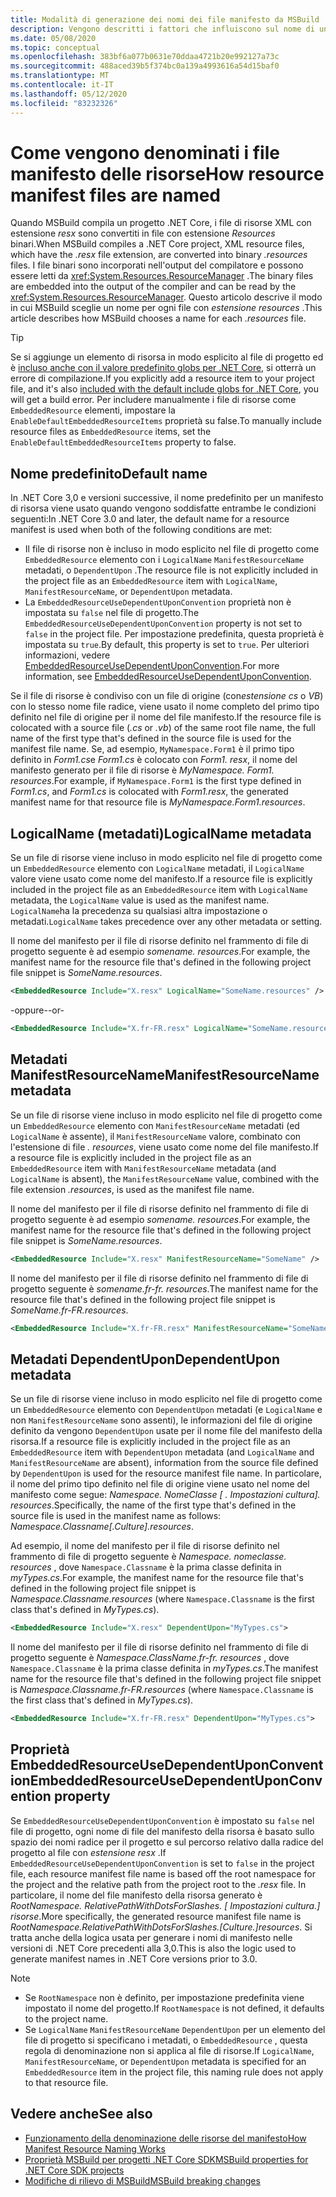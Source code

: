 ```yaml
---
title: Modalità di generazione dei nomi dei file manifesto da MSBuild
description: Vengono descritti i fattori che influiscono sul nome di un file manifesto di risorsa generato da MSBuild in fase di compilazione.
ms.date: 05/08/2020
ms.topic: conceptual
ms.openlocfilehash: 383bf6a077b0631e70ddaa4721b20e992127a73c
ms.sourcegitcommit: 488aced39b5f374bc0a139a4993616a54d15baf0
ms.translationtype: MT
ms.contentlocale: it-IT
ms.lasthandoff: 05/12/2020
ms.locfileid: "83232326"
---
```

# <a name="how-resource-manifest-files-are-named"></a><span data-ttu-id="1660b-103">Come vengono denominati i file manifesto delle risorse</span><span class="sxs-lookup"><span data-stu-id="1660b-103">How resource manifest files are named</span></span>

<span data-ttu-id="1660b-104">Quando MSBuild compila un progetto .NET Core, i file di risorse XML con estensione *resx* sono convertiti in file con estensione *Resources* binari.</span><span class="sxs-lookup"><span data-stu-id="1660b-104">When MSBuild compiles a .NET Core project, XML resource files, which have the *.resx* file extension, are converted into binary *.resources* files.</span></span> <span data-ttu-id="1660b-105">I file binari sono incorporati nell'output del compilatore e possono essere letti da <xref:System.Resources.ResourceManager> .</span><span class="sxs-lookup"><span data-stu-id="1660b-105">The binary files are embedded into the output of the compiler and can be read by the <xref:System.Resources.ResourceManager>.</span></span> <span data-ttu-id="1660b-106">Questo articolo descrive il modo in cui MSBuild sceglie un nome per ogni file con *estensione resources* .</span><span class="sxs-lookup"><span data-stu-id="1660b-106">This article describes how MSBuild chooses a name for each *.resources* file.</span></span>

> [!TIP]
> <span data-ttu-id="1660b-107">Se si aggiunge un elemento di risorsa in modo esplicito al file di progetto ed è [incluso anche con il valore predefinito globs per .NET Core](../project-sdk/overview.md#default-compilation-includes), si otterrà un errore di compilazione.</span><span class="sxs-lookup"><span data-stu-id="1660b-107">If you explicitly add a resource item to your project file, and it's also [included with the default include globs for .NET Core](../project-sdk/overview.md#default-compilation-includes), you will get a build error.</span></span> <span data-ttu-id="1660b-108">Per includere manualmente i file di risorse come `EmbeddedResource` elementi, impostare la `EnableDefaultEmbeddedResourceItems` proprietà su false.</span><span class="sxs-lookup"><span data-stu-id="1660b-108">To manually include resource files as `EmbeddedResource` items, set the `EnableDefaultEmbeddedResourceItems` property to false.</span></span>

## <a name="default-name"></a><span data-ttu-id="1660b-109">Nome predefinito</span><span class="sxs-lookup"><span data-stu-id="1660b-109">Default name</span></span>

<span data-ttu-id="1660b-110">In .NET Core 3,0 e versioni successive, il nome predefinito per un manifesto di risorsa viene usato quando vengono soddisfatte entrambe le condizioni seguenti:</span><span class="sxs-lookup"><span data-stu-id="1660b-110">In .NET Core 3.0 and later, the default name for a resource manifest is used when both of the following conditions are met:</span></span>

- <span data-ttu-id="1660b-111">Il file di risorse non è incluso in modo esplicito nel file di progetto come `EmbeddedResource` elemento con i `LogicalName` `ManifestResourceName` metadati, o `DependentUpon` .</span><span class="sxs-lookup"><span data-stu-id="1660b-111">The resource file is not explicitly included in the project file as an `EmbeddedResource` item with `LogicalName`, `ManifestResourceName`, or `DependentUpon` metadata.</span></span>
- <span data-ttu-id="1660b-112">La `EmbeddedResourceUseDependentUponConvention` proprietà non è impostata su `false` nel file di progetto.</span><span class="sxs-lookup"><span data-stu-id="1660b-112">The `EmbeddedResourceUseDependentUponConvention` property is not set to `false` in the project file.</span></span> <span data-ttu-id="1660b-113">Per impostazione predefinita, questa proprietà è impostata su `true`.</span><span class="sxs-lookup"><span data-stu-id="1660b-113">By default, this property is set to `true`.</span></span> <span data-ttu-id="1660b-114">Per ulteriori informazioni, vedere [EmbeddedResourceUseDependentUponConvention](../project-sdk/msbuild-props.md#embeddedresourceusedependentuponconvention).</span><span class="sxs-lookup"><span data-stu-id="1660b-114">For more information, see [EmbeddedResourceUseDependentUponConvention](../project-sdk/msbuild-props.md#embeddedresourceusedependentuponconvention).</span></span>

<span data-ttu-id="1660b-115">Se il file di risorse è condiviso con un file di origine (con*estensione cs* o *VB*) con lo stesso nome file radice, viene usato il nome completo del primo tipo definito nel file di origine per il nome del file manifesto.</span><span class="sxs-lookup"><span data-stu-id="1660b-115">If the resource file is colocated with a source file (*.cs* or *.vb*) of the same root file name, the full name of the first type that's defined in the source file is used for the manifest file name.</span></span> <span data-ttu-id="1660b-116">Se, ad esempio, `MyNamespace.Form1` è il primo tipo definito in *Form1.cs*e *Form1.cs* è colocato con *Form1. resx*, il nome del manifesto generato per il file di risorse è *MyNamespace. Form1. resources*.</span><span class="sxs-lookup"><span data-stu-id="1660b-116">For example, if `MyNamespace.Form1` is the first type defined in *Form1.cs*, and *Form1.cs* is colocated with *Form1.resx*, the generated manifest name for that resource file is *MyNamespace.Form1.resources*.</span></span>

## <a name="logicalname-metadata"></a><span data-ttu-id="1660b-117">LogicalName (metadati)</span><span class="sxs-lookup"><span data-stu-id="1660b-117">LogicalName metadata</span></span>

<span data-ttu-id="1660b-118">Se un file di risorse viene incluso in modo esplicito nel file di progetto come un `EmbeddedResource` elemento con `LogicalName` metadati, il `LogicalName` valore viene usato come nome del manifesto.</span><span class="sxs-lookup"><span data-stu-id="1660b-118">If a resource file is explicitly included in the project file as an `EmbeddedResource` item with `LogicalName` metadata, the `LogicalName` value is used as the manifest name.</span></span> <span data-ttu-id="1660b-119">`LogicalName`ha la precedenza su qualsiasi altra impostazione o metadati.</span><span class="sxs-lookup"><span data-stu-id="1660b-119">`LogicalName` takes precedence over any other metadata or setting.</span></span>

<span data-ttu-id="1660b-120">Il nome del manifesto per il file di risorse definito nel frammento di file di progetto seguente è ad esempio *somename. resources*.</span><span class="sxs-lookup"><span data-stu-id="1660b-120">For example, the manifest name for the resource file that's defined in the following project file snippet is *SomeName.resources*.</span></span>

```xml
<EmbeddedResource Include="X.resx" LogicalName="SomeName.resources" />
```

<span data-ttu-id="1660b-121">-oppure-</span><span class="sxs-lookup"><span data-stu-id="1660b-121">-or-</span></span>

```xml
<EmbeddedResource Include="X.fr-FR.resx" LogicalName="SomeName.resources" />
```

## <a name="manifestresourcename-metadata"></a><span data-ttu-id="1660b-122">Metadati ManifestResourceName</span><span class="sxs-lookup"><span data-stu-id="1660b-122">ManifestResourceName metadata</span></span>

<span data-ttu-id="1660b-123">Se un file di risorse viene incluso in modo esplicito nel file di progetto come un `EmbeddedResource` elemento con `ManifestResourceName` metadati (ed `LogicalName` è assente), il `ManifestResourceName` valore, combinato con l'estensione di file *. resources*, viene usato come nome del file manifesto.</span><span class="sxs-lookup"><span data-stu-id="1660b-123">If a resource file is explicitly included in the project file as an `EmbeddedResource` item with `ManifestResourceName` metadata (and `LogicalName` is absent), the `ManifestResourceName` value, combined with the file extension *.resources*, is used as the manifest file name.</span></span>

<span data-ttu-id="1660b-124">Il nome del manifesto per il file di risorse definito nel frammento di file di progetto seguente è ad esempio *somename. resources*.</span><span class="sxs-lookup"><span data-stu-id="1660b-124">For example, the manifest name for the resource file that's defined in the following project file snippet is *SomeName.resources*.</span></span>

```xml
<EmbeddedResource Include="X.resx" ManifestResourceName="SomeName" />
```

<span data-ttu-id="1660b-125">Il nome del manifesto per il file di risorse definito nel frammento di file di progetto seguente è *somename.fr-fr. resources*.</span><span class="sxs-lookup"><span data-stu-id="1660b-125">The manifest name for the resource file that's defined in the following project file snippet is *SomeName.fr-FR.resources*.</span></span>

```xml
<EmbeddedResource Include="X.fr-FR.resx" ManifestResourceName="SomeName.fr-FR" />
```

## <a name="dependentupon-metadata"></a><span data-ttu-id="1660b-126">Metadati DependentUpon</span><span class="sxs-lookup"><span data-stu-id="1660b-126">DependentUpon metadata</span></span>

<span data-ttu-id="1660b-127">Se un file di risorse viene incluso in modo esplicito nel file di progetto come un `EmbeddedResource` elemento con `DependentUpon` metadati (e `LogicalName` e non `ManifestResourceName` sono assenti), le informazioni del file di origine definito da vengono `DependentUpon` usate per il nome file del manifesto della risorsa.</span><span class="sxs-lookup"><span data-stu-id="1660b-127">If a resource file is explicitly included in the project file as an `EmbeddedResource` item with `DependentUpon` metadata (and `LogicalName` and `ManifestResourceName` are absent), information from the source file defined by `DependentUpon` is used for the resource manifest file name.</span></span> <span data-ttu-id="1660b-128">In particolare, il nome del primo tipo definito nel file di origine viene usato nel nome del manifesto come segue: *Namespace. NomeClasse \[ . Impostazioni cultura]. resources*.</span><span class="sxs-lookup"><span data-stu-id="1660b-128">Specifically, the name of the first type that's defined in the source file is used in the manifest name as follows: *Namespace.Classname\[.Culture].resources*.</span></span>

<span data-ttu-id="1660b-129">Ad esempio, il nome del manifesto per il file di risorse definito nel frammento di file di progetto seguente è *Namespace. nomeclasse. resources* , dove `Namespace.Classname` è la prima classe definita in *myTypes.cs*.</span><span class="sxs-lookup"><span data-stu-id="1660b-129">For example, the manifest name for the resource file that's defined in the following project file snippet is *Namespace.Classname.resources* (where `Namespace.Classname` is the first class that's defined in *MyTypes.cs*).</span></span>

```xml
<EmbeddedResource Include="X.resx" DependentUpon="MyTypes.cs">
```

<span data-ttu-id="1660b-130">Il nome del manifesto per il file di risorse definito nel frammento di file di progetto seguente è *Namespace.ClassName.fr-fr. resources* , dove `Namespace.Classname` è la prima classe definita in *myTypes.cs*.</span><span class="sxs-lookup"><span data-stu-id="1660b-130">The manifest name for the resource file that's defined in the following project file snippet is *Namespace.Classname.fr-FR.resources* (where `Namespace.Classname` is the first class that's defined in *MyTypes.cs*).</span></span>

```xml
<EmbeddedResource Include="X.fr-FR.resx" DependentUpon="MyTypes.cs">
```

## <a name="embeddedresourceusedependentuponconvention-property"></a><span data-ttu-id="1660b-131">Proprietà EmbeddedResourceUseDependentUponConvention</span><span class="sxs-lookup"><span data-stu-id="1660b-131">EmbeddedResourceUseDependentUponConvention property</span></span>

<span data-ttu-id="1660b-132">Se `EmbeddedResourceUseDependentUponConvention` è impostato su `false` nel file di progetto, ogni nome di file del manifesto della risorsa è basato sullo spazio dei nomi radice per il progetto e sul percorso relativo dalla radice del progetto al file con *estensione resx* .</span><span class="sxs-lookup"><span data-stu-id="1660b-132">If `EmbeddedResourceUseDependentUponConvention` is set to `false` in the project file, each resource manifest file name is based off the root namespace for the project and the relative path from the project root to the *.resx* file.</span></span> <span data-ttu-id="1660b-133">In particolare, il nome del file manifesto della risorsa generato è *RootNamespace. RelativePathWithDotsForSlashes. \[ Impostazioni cultura.] risorse*.</span><span class="sxs-lookup"><span data-stu-id="1660b-133">More specifically, the generated resource manifest file name is *RootNamespace.RelativePathWithDotsForSlashes.\[Culture.]resources*.</span></span> <span data-ttu-id="1660b-134">Si tratta anche della logica usata per generare i nomi di manifesto nelle versioni di .NET Core precedenti alla 3,0.</span><span class="sxs-lookup"><span data-stu-id="1660b-134">This is also the logic used to generate manifest names in .NET Core versions prior to 3.0.</span></span>

> [!NOTE]
>
> - <span data-ttu-id="1660b-135">Se `RootNamespace` non è definito, per impostazione predefinita viene impostato il nome del progetto.</span><span class="sxs-lookup"><span data-stu-id="1660b-135">If `RootNamespace` is not defined, it defaults to the project name.</span></span>
> - <span data-ttu-id="1660b-136">Se `LogicalName` `ManifestResourceName` `DependentUpon` per un elemento del file di progetto si specificano i metadati, o `EmbeddedResource` , questa regola di denominazione non si applica al file di risorse.</span><span class="sxs-lookup"><span data-stu-id="1660b-136">If `LogicalName`, `ManifestResourceName`, or `DependentUpon` metadata is specified for an `EmbeddedResource` item in the project file, this naming rule does not apply to that resource file.</span></span>

## <a name="see-also"></a><span data-ttu-id="1660b-137">Vedere anche</span><span class="sxs-lookup"><span data-stu-id="1660b-137">See also</span></span>

- [<span data-ttu-id="1660b-138">Funzionamento della denominazione delle risorse del manifesto</span><span class="sxs-lookup"><span data-stu-id="1660b-138">How Manifest Resource Naming Works</span></span>](https://gist.github.com/BenVillalobos/041673b9a73bec60fdc3bf0f86fae62a)
- [<span data-ttu-id="1660b-139">Proprietà MSBuild per progetti .NET Core SDK</span><span class="sxs-lookup"><span data-stu-id="1660b-139">MSBuild properties for .NET Core SDK projects</span></span>](../project-sdk/msbuild-props.md)
- [<span data-ttu-id="1660b-140">Modifiche di rilievo di MSBuild</span><span class="sxs-lookup"><span data-stu-id="1660b-140">MSBuild breaking changes</span></span>](../compatibility/msbuild.md)
